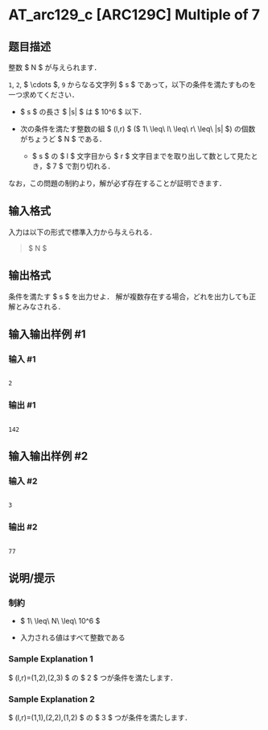 # AT_arc129_c [ARC129C] Multiple of 7

## 题目描述

[problemUrl]: https://atcoder.jp/contests/arc129/tasks/arc129_c

整数 $ N $ が与えられます．

`1`, `2`, $ \cdots $, `9` からなる文字列 $ s $ であって，以下の条件を満たすものを一つ求めてください．

- $ s $ の長さ $ |s| $ は $ 10^6 $ 以下．
- 次の条件を満たす整数の組 $ (l,r) $ ($ 1\ \leq\ l\ \leq\ r\ \leq\ |s| $) の個数がちょうど $ N $ である．
  - $ s $ の $ l $ 文字目から $ r $ 文字目までを取り出して数として見たとき，$ 7 $ で割り切れる．

なお，この問題の制約より，解が必ず存在することが証明できます．

## 输入格式

入力は以下の形式で標準入力から与えられる．

> $ N $

## 输出格式

条件を満たす $ s $ を出力せよ． 解が複数存在する場合，どれを出力しても正解とみなされる．

## 输入输出样例 #1

### 输入 #1

```
2
```

### 输出 #1

```
142
```

## 输入输出样例 #2

### 输入 #2

```
3
```

### 输出 #2

```
77
```

## 说明/提示

### 制約

- $ 1\ \leq\ N\ \leq\ 10^6 $
- 入力される値はすべて整数である

### Sample Explanation 1

$ (l,r)=(1,2),(2,3) $ の $ 2 $ つが条件を満たします．

### Sample Explanation 2

$ (l,r)=(1,1),(2,2),(1,2) $ の $ 3 $ つが条件を満たします．